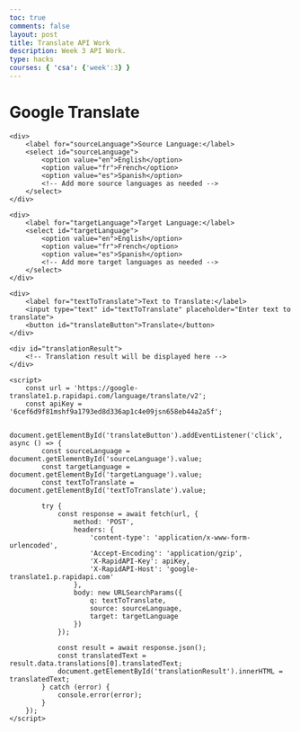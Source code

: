 ```yaml
---
toc: true
comments: false
layout: post
title: Translate API Work
description: Week 3 API Work.
type: hacks
courses: { 'csa': {'week':3} }
---
```


<!DOCTYPE html>
<html>
<head>
    <title>Google Translate</title>
</head>
<body>
    <h1>Google Translate</h1>
    
    <div>
        <label for="sourceLanguage">Source Language:</label>
        <select id="sourceLanguage">
            <option value="en">English</option>
            <option value="fr">French</option>
            <option value="es">Spanish</option>
            <!-- Add more source languages as needed -->
        </select>
    </div>
    
    <div>
        <label for="targetLanguage">Target Language:</label>
        <select id="targetLanguage">
            <option value="en">English</option>
            <option value="fr">French</option>
            <option value="es">Spanish</option>
            <!-- Add more target languages as needed -->
        </select>
    </div>
    
    <div>
        <label for="textToTranslate">Text to Translate:</label>
        <input type="text" id="textToTranslate" placeholder="Enter text to translate">
        <button id="translateButton">Translate</button>
    </div>
    
    <div id="translationResult">
        <!-- Translation result will be displayed here -->
    </div>

    <script>
        const url = 'https://google-translate1.p.rapidapi.com/language/translate/v2';
        const apiKey = '6cef6d9f81mshf9a1793ed8d336ap1c4e09jsn658eb44a2a5f';

        document.getElementById('translateButton').addEventListener('click', async () => {
            const sourceLanguage = document.getElementById('sourceLanguage').value;
            const targetLanguage = document.getElementById('targetLanguage').value;
            const textToTranslate = document.getElementById('textToTranslate').value;

            try {
                const response = await fetch(url, {
                    method: 'POST',
                    headers: {
                        'content-type': 'application/x-www-form-urlencoded',
                        'Accept-Encoding': 'application/gzip',
                        'X-RapidAPI-Key': apiKey,
                        'X-RapidAPI-Host': 'google-translate1.p.rapidapi.com'
                    },
                    body: new URLSearchParams({
                        q: textToTranslate,
                        source: sourceLanguage,
                        target: targetLanguage
                    })
                });

                const result = await response.json();
                const translatedText = result.data.translations[0].translatedText;
                document.getElementById('translationResult').innerHTML = translatedText;
            } catch (error) {
                console.error(error);
            }
        });
    </script>
</body>
</html>
